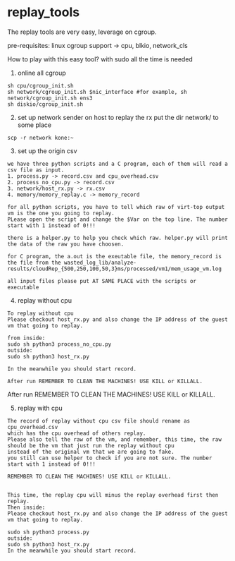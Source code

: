 # replay_tools

The replay tools are very easy, leverage on cgroup. 

pre-requisites: linux cgroup support -> cpu, blkio, network_cls

How to play with this easy tool? 
with sudo all the time is needed
1. online all cgroup
```
sh cpu/cgroup_init.sh
sh network/cgroup_init.sh $nic_interface #for example, sh network/cgroup_init.sh ens3
sh diskio/cgroup_init.sh
```
2. set up network sender on host to replay the rx
put the dir network/ to some place
```
scp -r network kone:~
``` 
3. set up the origin csv
```
we have three python scripts and a C program, each of them will read a csv file as input.
1. process.py -> record.csv and cpu_overhead.csv
2. process_no_cpu.py -> record.csv
3. network/host_rx.py -> rx.csv
4. memory/memory_replay.c -> memory_record

for all python scripts, you have to tell which raw of virt-top output vm is the one you going to replay.
PLease open the script and change the $Var on the top line. The number start with 1 instead of 0!!!

there is a helper.py to help you check which raw. helper.py will print the data of the raw you have choosen. 

for C program, the a.out is the exeutable file, the memory_record is the file from the wasted_log_lib/analyze-results/cloudRep_{500,250,100,50,3}ms/processed/vm1/mem_usage_vm.log

all input files please put AT SAME PLACE with the scripts or executable

```
4. replay without cpu
```
To replay without cpu
Please checkout host_rx.py and also change the IP address of the guest vm that going to replay.

from inside: 
sudo sh python3 process_no_cpu.py
outside:
sudo sh python3 host_rx.py

In the meanwhile you should start record. 

After run REMEMBER TO CLEAN THE MACHINES! USE KILL or KILLALL.

```
After run REMEMBER TO CLEAN THE MACHINES! USE KILL or KILLALL.

5. replay with cpu
```
The record of replay without cpu csv file should rename as cpu_overhead.csv
which has the cpu overhead of others replay. 
Please also tell the raw of the vm, and remember, this time, the raw should be the vm that just run the replay without cpu
instead of the original vm that we are going to fake.
you still can use helper to check if you are not sure. The number start with 1 instead of 0!!!

REMEMBER TO CLEAN THE MACHINES! USE KILL or KILLALL. 


This time, the replay cpu will minus the replay overhead first then replay.
Then inside:
Please checkout host_rx.py and also change the IP address of the guest vm that going to replay.

sudo sh python3 process.py
outside:
sudo sh python3 host_rx.py 
In the meanwhile you should start record. 


```
